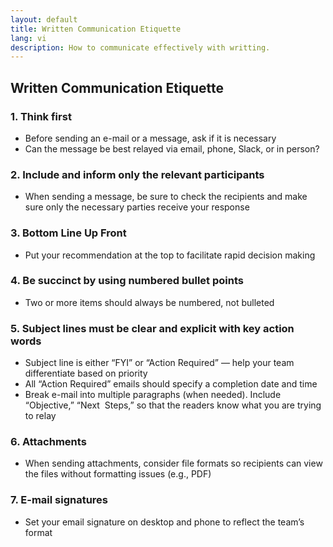 ```yaml
---
layout: default
title: Written Communication Etiquette
lang: vi
description: How to communicate effectively with writting.
---
```




## Written Communication Etiquette

### 1. Think first
* Before sending an e-mail or a message, ask if it is necessary  
* Can the message be best relayed via email, phone, Slack, or in person?  

### 2. Include and inform only the relevant participants
* When sending a message, be sure to check the recipients and make sure only the necessary parties receive your response

### 3. Bottom Line Up Front 
* Put your recommendation at the top to facilitate rapid decision making

### 4. Be succinct by using numbered bullet points
* Two or more items should always be numbered, not bulleted  

### 5. Subject lines must be clear and explicit with key action words
* Subject line is either “FYI” or “Action Required” — help your team differentiate based on priority 
* All “Action Required” emails should specify a completion date and time  
* Break e-mail into multiple paragraphs (when needed). Include “Objective,” “Next  Steps,” so that the readers know what you are trying to relay  

### 6. Attachments 
* When sending attachments, consider file formats so recipients can view the files without formatting issues (e.g., PDF)

### 7. E-mail signatures
* Set your email signature on desktop and phone to reflect the team’s format
